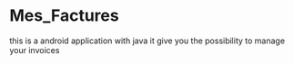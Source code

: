 # Mes_Factures
this is a android application with java 
it give you the possibility to manage your invoices
